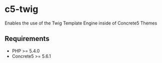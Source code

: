 c5-twig
=======

Enables the use of the Twig Template Engine inside of Concrete5 Themes

Requirements
------------
* PHP >= 5.4.0
* Concrete5 >= 5.6.1